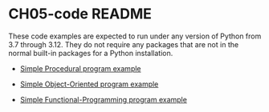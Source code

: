 # CH05-code README

These code examples are expected to run under any version of Python
from 3.7 through 3.12. They do not require any packages that are not
in the normal built-in packages for a Python installation.

- [Simple Procedural program example](procedural-program-example.py)

- [Simple Object-Oriented program example](object-oriented-program-example.py)

- [Simple Functional-Programming program example](functional-programming-program-example.py)
